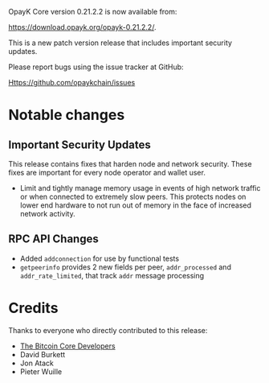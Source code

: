 OpayK Core version 0.21.2.2 is now available from:

 <https://download.opayk.org/opayk-0.21.2.2/>.

This is a new patch version release that includes important security updates.

Please report bugs using the issue tracker at GitHub:

  <Https://github.com/opaykchain/issues>

Notable changes
===============

Important Security Updates
--------------------------

This release contains fixes that harden node and network security. These fixes are important for every node operator and wallet user.

- Limit and tightly manage memory usage in events of high network traffic or when connected to extremely slow peers.
This protects nodes on lower end hardware to not run out of memory in the face of increased network activity.

RPC API Changes
---------------

* Added `addconnection` for use by functional tests
* `getpeerinfo` provides 2 new fields per peer, `addr_processed` and `addr_rate_limited`, that track `addr` message processing


Credits
=======

Thanks to everyone who directly contributed to this release:

- [The Bitcoin Core Developers](https://github.com/bitcoin/bitcoin/tree/master/doc/release-notes)
- David Burkett
- Jon Atack
- Pieter Wuille